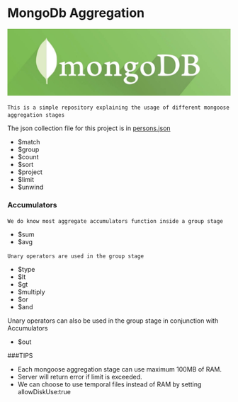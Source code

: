 # MongoDb Aggregation

!["Mongoose Aggregation"](assets/images/mongodb.jpeg)

`This is a simple repository explaining the usage of different mongoose aggregation stages`

The json collection file for this project is in [persons.json](persons.json)

- \$match
- \$group
- \$count
- \$sort
- \$project
- \$limit
- \$unwind

### Accumulators

`We do know most aggregate accumulators function inside a group stage`

- \$sum
- \$avg

`Unary operators are used in the group stage`

- \$type
- \$lt
- \$gt
- \$multiply
- \$or
- \$and

Unary operators can also be used in the group stage in conjunction with Accumulators

- \$out

###TIPS

- Each mongoose aggregation stage can use maximum 100MB of RAM.
- Server will return error if limit is exceeded.
- We can choose to use temporal files instead of RAM by setting
  allowDiskUse:true
